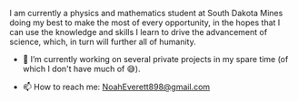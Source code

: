 I am currently a physics and mathematics student at South Dakota Mines doing my best to make the most of every opportunity, in the hopes that I can use the knowledge and skills I learn to drive the advancement of science, which, in turn will further all of humanity.

- 🔭 I’m currently working on several private projects in my spare time (of which I don't have much of 😅).
<!-- [Tasks](https://github.com/Noah-Everett/Tasks) and [Neural_Network](https://github.com/Noah-Everett/Neural_Network) -->
- 📫 How to reach me: [NoahEverett898@gmail.com](https://mail.google.com/mail/u/0/?fs=1&tf=cm&source=mailto&to=noaheverett898@gmail.com)

<!--
**Noah-Everett/Noah-Everett** is a ✨ _special_ ✨ repository because its `README.md` (this file) appears on your GitHub profile.

Here are some ideas to get you started:

- 🔭 I’m currently working on ...
- 🌱 I’m currently learning ...
- 👯 I’m looking to collaborate on ...
- 🤔 I’m looking for help with ...
- 💬 Ask me about ...
- 📫 How to reach me: ...
- 😄 Pronouns: ...
- ⚡ Fun fact: ...
-->
